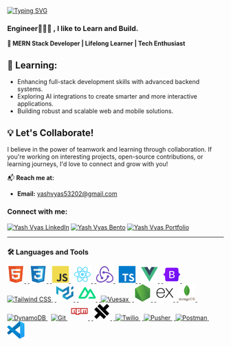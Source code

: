 [![Typing SVG](https://readme-typing-svg.herokuapp.com?color=%2338C2FF&size=24&vCenter=true&width=500&height=28&lines=Hey+there%2C+I'm+Yash+Vyas)](https://git.io/typing-svg)

###  Engineer👨🏻‍💻 , I like to Learn and Build.
**🚀 MERN Stack Developer | Lifelong Learner | Tech Enthusiast**


## 🌱 Learning:
- Enhancing full-stack development skills with advanced backend systems.  
- Exploring AI integrations to create smarter and more interactive applications.  
- Building robust and scalable web and mobile solutions.  


## 💡 Let's Collaborate!
I believe in the power of teamwork and learning through collaboration. If you're working on interesting projects, open-source contributions, or learning journeys, I'd love to connect and grow with you!  

📬 **Reach me at:**  
- **Email:** yashvyas53202@gmail.com  

### Connect with me:

<p align="left">
<a href="https://www.linkedin.com/in/yash503/" target="_blank"><img align="center" src="https://img.shields.io/badge/linkedin-%231E77B5.svg?&style=for-the-badge&logo=linkedin&logoColor=white" alt="Yash Vyas LinkedIn" height="30" width="120" /></a>
<a href="https://bento.me/yash-vyas" target="_blank"><img align="center" src="https://cdn.prod.website-files.com/6335b33630f88833a92915fc/63860225045ce50e33d20eb3_Logo.svg" alt="Yash Vyas Bento" height="30" width="100" /></a>
<a href="https://yashh503.vercel.app/" target="_blank"><img align="center" src="https://yashh503.vercel.app/static/media/logo2.94131ce0f17adc28e08b.png" alt="Yash Vyas Portfolio" height="30" width="120" /></a>
</p>
<hr />

### 🛠️ Languages and Tools

<p align="left">
<a href="https://developer.mozilla.org/en-US/docs/Web/HTML" target="_blank"> <img src="https://raw.githubusercontent.com/devicons/devicon/master/icons/html5/html5-original.svg" alt="HTML5" width="40" height="40"/> </a>&nbsp;<a href="https://developer.mozilla.org/en-US/docs/Web/CSS" target="_blank"> <img src="https://raw.githubusercontent.com/devicons/devicon/master/icons/css3/css3-original.svg" alt="CSS3" width="40" height="40"/> </a>&nbsp;<a href="https://developer.mozilla.org/en-US/docs/Web/JavaScript" target="_blank"> <img src="https://raw.githubusercontent.com/devicons/devicon/master/icons/javascript/javascript-original.svg" alt="JavaScript" width="40" height="40"/> </a> &nbsp; <a href="https://reactjs.org/" target="_blank"> <img src="https://raw.githubusercontent.com/devicons/devicon/master/icons/react/react-original.svg" alt="React.js" width="40" height="40"/> </a> &nbsp;<a href="https://redux.js.org/" target="_blank"> <img src="https://raw.githubusercontent.com/devicons/devicon/master/icons/redux/redux-original.svg" alt="Redux" width="40" height="40"/> </a> &nbsp; <a href="https://www.typescriptlang.org/" target="_blank"> <img src="https://raw.githubusercontent.com/devicons/devicon/master/icons/typescript/typescript-original.svg" alt="TypeScript" width="40" height="40"/> </a> &nbsp;<a href="https://vuejs.org/" target="_blank"> <img src="https://raw.githubusercontent.com/devicons/devicon/master/icons/vuejs/vuejs-original.svg" alt="Vue.js" width="40" height="40"/> </a> &nbsp;<a href="https://getbootstrap.com/" target="_blank"> <img src="https://raw.githubusercontent.com/devicons/devicon/master/icons/bootstrap/bootstrap-original.svg" alt="Bootstrap" width="40" height="40"/> </a>&nbsp;<a href="https://tailwindcss.com/" target="_blank"> <img src="https://www.svgrepo.com/show/374118/tailwind.svg" alt="Tailwind CSS" width="40" height="40"/> </a>&nbsp;<a href="https://material-ui.com/" target="_blank"> <img src="https://raw.githubusercontent.com/devicons/devicon/master/icons/materialui/materialui-original.svg" alt="Material UI" width="40" height="40"/> </a>&nbsp;<a href="https://nuxtjs.org/" target="_blank"> <img src="https://raw.githubusercontent.com/nuxt/modules/main/icons/nuxt.svg" alt="Nuxt.js" width="40" height="40"/> </a>&nbsp;<a href="https://vuesax.com/" target="_blank"> <img src="https://lusaxweb.github.io/vuesax/vuesax-logo-beta.png" alt="Vuesax" width="40" height="40"/> </a>&nbsp;<a href="https://nodejs.org/" target="_blank"> <img src="https://raw.githubusercontent.com/devicons/devicon/master/icons/nodejs/nodejs-original.svg" alt="Node.js" width="40" height="40"/> </a> &nbsp;<a href="https://expressjs.com/" target="_blank"> <img src="https://raw.githubusercontent.com/devicons/devicon/master/icons/express/express-original.svg" alt="Express.js" width="40" height="40"/> </a>&nbsp;<a href="https://www.mongodb.com/" target="_blank"> <img src="https://raw.githubusercontent.com/devicons/devicon/master/icons/mongodb/mongodb-original-wordmark.svg" alt="MongoDB" width="40" height="40"/> </a>&nbsp;<a href="https://aws.amazon.com/dynamodb/" target="_blank"> <img src="https://upload.wikimedia.org/wikipedia/commons/f/fd/DynamoDB.png" alt="DynamoDB" width="40" height="40"/> </a>&nbsp;
<a href="https://git-scm.com/" target="_blank"> <img src="https://www.vectorlogo.zone/logos/git-scm/git-scm-icon.svg" alt="Git" width="40" height="40"/> </a>&nbsp;
<a href="https://www.npmjs.com/" target="_blank"> <img src="https://raw.githubusercontent.com/devicons/devicon/master/icons/npm/npm-original-wordmark.svg" alt="npm" width="40" height="40"/> </a>
&nbsp;<a href="https://capacitorjs.com/" target="_blank"> <img src="https://raw.githubusercontent.com/ionic-team/ionicons/main/src/svg/logo-capacitor.svg" alt="Capacitor" width="40" height="40"/> </a>&nbsp;<a href="https://www.twilio.com/" target="_blank"> <img src="https://static-00.iconduck.com/assets.00/twilio-icon-512x512-bm2sbpa4.png" alt="Twilio" width="40" height="40"/> </a>&nbsp;<a href="https://pusher.com/" target="_blank"> <img src="https://avatars.githubusercontent.com/u/739550?s=200&v=4" alt="Pusher" width="40" height="40"/> </a>&nbsp;<a href="https://www.postman.com/" target="_blank"> <img src="https://www.svgrepo.com/show/354202/postman-icon.svg" alt="Postman" width="40" height="40"/> </a>&nbsp;<a href="https://code.visualstudio.com/" target="_blank"> <img src="https://raw.githubusercontent.com/devicons/devicon/master/icons/vscode/vscode-original.svg" alt="VS Code" width="40" height="40"/> </a>


</p>
